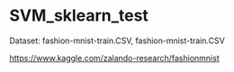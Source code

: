 # SVM_sklearn_test

Dataset: fashion-mnist-train.CSV, fashion-mnist-train.CSV

https://www.kaggle.com/zalando-research/fashionmnist
